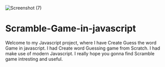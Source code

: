 ![Screenshot (7)](https://user-images.githubusercontent.com/30326503/84578848-c8a7fd00-adc0-11ea-8da3-1c2331650c41.png)



# Scramble-Game-in-javascript
Welcome to my Javascript project,
where I have Create Guess the word Game in javascript. 
I had Create word Guessing game from Scratch.
I had make use of modern Javascript. I really hope you gonna find Scramble game intresting and useful.
